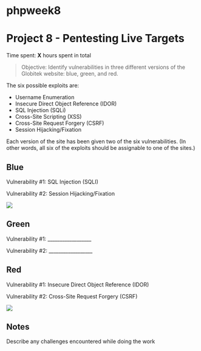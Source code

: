 # phpweek8
# Project 8 - Pentesting Live Targets

Time spent: **X** hours spent in total

> Objective: Identify vulnerabilities in three different versions of the Globitek website: blue, green, and red.

The six possible exploits are:
* Username Enumeration
* Insecure Direct Object Reference (IDOR)
* SQL Injection (SQLi)
* Cross-Site Scripting (XSS)
* Cross-Site Request Forgery (CSRF)
* Session Hijacking/Fixation

Each version of the site has been given two of the six vulnerabilities. (In other words, all six of the exploits should be assignable to one of the sites.)

## Blue

Vulnerability #1: SQL Injection (SQLI)

Vulnerability #2: Session Hijacking/Fixation 

<img src='http://i.imgur.com/lUgRdo9.gif'/>


## Green

Vulnerability #1: __________________

Vulnerability #2: __________________


## Red

Vulnerability #1: Insecure Direct Object Reference (IDOR)

Vulnerability #2: Cross-Site Request Forgery (CSRF)

<img src='http://i.imgur.com/ARh2hAZ.gif'/>


## Notes

Describe any challenges encountered while doing the work





 
 
